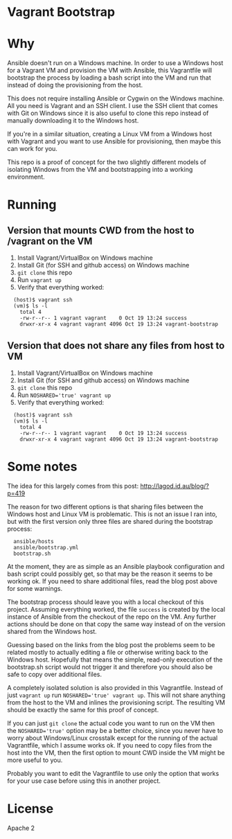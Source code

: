Vagrant Bootstrap
=================

# Why #

Ansible doesn't run on a Windows machine.  In order to use a Windows host for a
Vagrant VM and provision the VM with Ansible, this Vagrantfile will bootstrap
the process by loading a bash script into the VM and run that instead of doing
the provisioning from the host.

This does not require installing Ansible or Cygwin on the Windows machine.  All
you need is Vagrant and an SSH client.  I use the SSH client that comes with
Git on Windows since it is also useful to clone this repo instead of manually
downloading it to the Windows host.

If you're in a similar situation, creating a Linux VM from a Windows host with
Vagrant and you want to use Ansible for provisioning, then maybe this can work
for you.

This repo is a proof of concept for the two slightly different models of
isolating Windows from the VM and bootstrapping into a working environment.

# Running #

## Version that mounts CWD from the host to /vagrant on the VM ##
1. Install Vagrant/VirtualBox on Windows machine
2. Install Git (for SSH and github access) on Windows machine
3. `git clone` this repo
4. Run `vagrant up`
5. Verify that everything worked:
```
  (host)$ vagrant ssh
  (vm)$ ls -l
    total 4
    -rw-r--r-- 1 vagrant vagrant    0 Oct 19 13:24 success
    drwxr-xr-x 4 vagrant vagrant 4096 Oct 19 13:24 vagrant-bootstrap
```

## Version that does not share any files from host to VM ##
1. Install Vagrant/VirtualBox on Windows machine
2. Install Git (for SSH and github access) on Windows machine
3. `git clone` this repo
4. Run `NOSHARED='true' vagrant up`
5. Verify that everything worked:
```
  (host)$ vagrant ssh
  (vm)$ ls -l
    total 4
    -rw-r--r-- 1 vagrant vagrant    0 Oct 19 13:24 success
    drwxr-xr-x 4 vagrant vagrant 4096 Oct 19 13:24 vagrant-bootstrap
```

# Some notes #

The idea for this largely comes from this post:
http://lagod.id.au/blog/?p=419

The reason for two different options is that sharing files between the Windows
host and Linux VM is problematic.  This is not an issue I ran into, but with
the first version only three files are shared during the bootstrap process:
```
  ansible/hosts
  ansible/bootstrap.yml
  bootstrap.sh
```

At the moment, they are as simple as an Ansible playbook configuration and bash
script could possibly get, so that may be the reason it seems to be working ok.
If you need to share additional files, read the blog post above for some
warnings.

The bootstrap process should leave you with a local checkout of this project.
Assuming everything worked, the file `success` is created by the local instance
of Ansible from the checkout of the repo on the VM.  Any further actions should
be done on that copy the same way instead of on the version shared from the
Windows host.

Guessing based on the links from the blog post the problems seem to be related
mostly to actually editing a file or otherwise writing back to the Windows
host.  Hopefully that means the simple, read-only execution of the bootstrap.sh
script would not trigger it and therefore you should also be safe to copy over
additional files.

A completely isolated solution is also provided in this Vagrantfile.  Instead
of just `vagrant up` run `NOSHARED='true' vagrant up`.  This will not share
anything from the host to the VM and inlines the provisioning script.  The
resulting VM should be exactly the same for this proof of concept.

If you can just `git clone` the actual code you want to run on the VM then the
`NOSHARED='true'` option may be a better choice, since you never have to worry
about Windows/Linux crosstalk except for the running of the actual Vagrantfile,
which I assume works ok.  If you need to copy files from the host into the VM,
then the first option to mount CWD inside the VM might be more useful to you.

Probably you want to edit the Vagrantfile to use only the option that works for
your use case before using this in another project.

# License #

Apache 2
